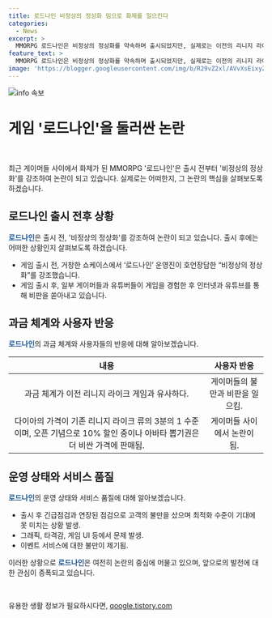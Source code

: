 ```yaml
---
title: 로드나인 비정상의 정상화 밈으로 화제를 일으킨다
categories:
  - News
excerpt: >
  MMORPG 로드나인은 비정상의 정상화를 약속하며 출시되었지만, 실제로는 이전의 리니지 라이크와 다를바 없는 내용과 과금 체계를 가지고 있다. 게이머들과 유튜버들은 이에 대한 비판을 쏟아내며 로드나인을 비웃고 있다. 게임 출시 후에는 렉과 버그 등의 문제가 발생하며 고객 불만이 커지고 있는데, 운영 제작진은 착한 과금을 강조하고 있지만 이 또한 실제로는 그렇지 않다는 지적이 나온다. 이에 대한 관심이 계속될 전망이다.
feature_text: >
  MMORPG 로드나인은 비정상의 정상화를 약속하며 출시되었지만, 실제로는 이전의 리니지 라이크와 다를바 없는 내용과 과금 체계를 가지고 있다. 게이머들과 유튜버들은 이에 대한 비판을 쏟아내며 로드나인을 비웃고 있다. 게임 출시 후에는 렉과 버그 등의 문제가 발생하며 고객 불만이 커지고 있는데, 운영 제작진은 착한 과금을 강조하고 있지만 이 또한 실제로는 그렇지 않다는 지적이 나온다. 이에 대한 관심이 계속될 전망이다.
image: 'https://blogger.googleusercontent.com/img/b/R29vZ2xl/AVvXsEixyZcFfHzMRdzZMjFBmAUKJYCLCGyLL1o632UiGVXcaFdKo_bkvkuCioo0uUKlGfBVcT3P84aROyZIXSBEx3Aw5nCQ3pTgDom1WDC4m8eifvWiAmWEEVb4x6G_l8C0QH225ldMjyaFvpxGEBGNO37VmDTDMHGhJPq73UglMfDca1-0aw/s1600/blogspot.png'
---
```


<p><img src="https://blogger.googleusercontent.com/img/b/R29vZ2xl/AVvXsEixyZcFfHzMRdzZMjFBmAUKJYCLCGyLL1o632UiGVXcaFdKo_bkvkuCioo0uUKlGfBVcT3P84aROyZIXSBEx3Aw5nCQ3pTgDom1WDC4m8eifvWiAmWEEVb4x6G_l8C0QH225ldMjyaFvpxGEBGNO37VmDTDMHGhJPq73UglMfDca1-0aw/s1600/blogspot.png" alt="info 속보" /></p>

<h1>게임 '로드나인'을 둘러싼 논란</h1>

<p data-ke-size="size16">&nbsp;</p>

<p>최근 게이머들 사이에서 화제가 된 MMORPG '로드나인'은 출시 전부터 '비정상의 정상화'를 강조하여 논란이 되고 있습니다. 실제로는 어떠한지, 그 논란의 핵심을 살펴보도록 하겠습니다.</p>

<h2 data-ke-size="size26">로드나인 출시 전후 상황</h2>

<p><b><span style="color: #1a5490;">로드나인</span></b>은 출시 전, '비정상의 정상화'를 강조하여 논란이 되고 있습니다. 출시 후에는 어떠한 상황인지 살펴보도록 하겠습니다.</p>

<ul>
<li>게임 출시 전, 거창한 쇼케이스에서 ‘로드나인’ 운영진이 호언장담한 “비정상의 정상화”를 강조했습니다.</li>
<li>게임 출시 후, 일부 게이머들과 유튜버들이 게임을 경험한 후 인터넷과 유튜브를 통해 비판을 쏟아내고 있습니다.</li>
</ul>

<h2 data-ke-size="size26">과금 체계와 사용자 반응</h2>

<p><b><span style="color: #1a5490;">로드나인</span></b>의 과금 체계와 사용자들의 반응에 대해 알아보겠습니다.</p>

<table>
<thead>
<tr>
<th style="text-align: center; height: 17px;"><b>내용</b></th>
<th style="text-align: center; height: 17px;"><b>사용자 반응</b></th>
</tr>
</thead>
<tbody>
<tr>
<td style="text-align: center; height: 17px;">과금 체계가 이전 리니지 라이크 게임과 유사하다.</td>
<td style="text-align: center; height: 17px;">게이머들의 불만과 비판을 일으킴.</td>
</tr>
<tr>
<td style="text-align: center; height: 17px;">다이아의 가격이 기존 리니지 라이크 류의 3분의 1 수준이며, 오픈 기념으로 10% 할인 중이나 아바타 뽑기권은 더 비싼 가격에 판매됨.</td>
<td style="text-align: center; height: 17px;">게이머들 사이에서 논란이 됨.</td>
</tr>
</tbody>
</table>

<h2 data-ke-size="size26">운영 상태와 서비스 품질</h2>

<p><b><span style="color: #1a5490;">로드나인</span></b>의 운영 상태와 서비스 품질에 대해 알아보겠습니다.</p>

<ul>
<li>출시 후 긴급점검과 연장된 점검으로 고객의 불만을 샀으며 최적화 수준이 기대에 못 미치는 상황 발생.</li>
<li>그래픽, 타격감, 게임 UI 등에서 문제 발생.</li>
<li>이벤트 서비스에 대한 불만이 제기됨.</li>
</ul>

<p>이러한 상황으로 <b><span style="color: #1a5490;">로드나인</span></b>은 여전히 논란의 중심에 머물고 있으며, 앞으로의 발전에 대한 관심이 증폭되고 있습니다.</p>

<p data-ke-size="size16">&nbsp;</p>
유용한 생활 정보가 필요하시다면, <a href="https://qoogle.tistory.com" rel="dofollow">qoogle.tistory.com</a>


